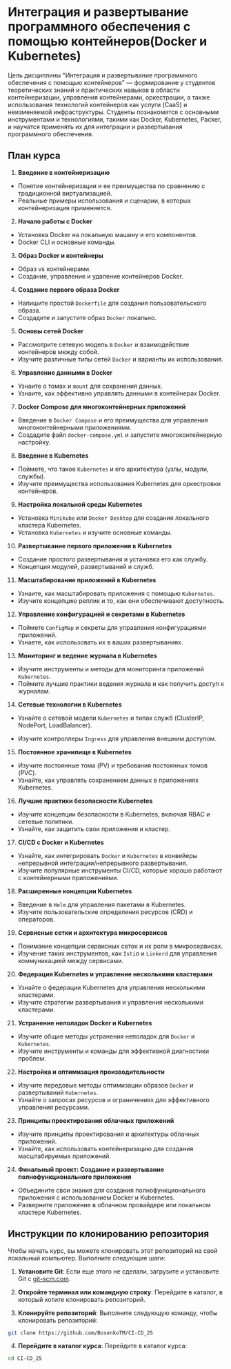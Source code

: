 # Интеграция и развертывание программного обеспечения с помощью контейнеров(Docker и Kubernetes)

Цель дисциплины "Интеграция и развертывание программного обеспечения с помощью контейнеров" — формирование у студентов теоретических знаний и практических навыков в области контейнеризации, управления контейнерами, оркестрации, а также использования технологий контейнеров как услуги (CaaS) и неизменяемой инфраструктуры. Студенты познакомятся с основными инструментами и технологиями, такими как Docker, Kubernetes, Packer, и научатся применять их для интеграции и развертывания программного обеспечения.

## План курса

1. **Введение в контейнеризацию**
- Понятие контейнеризации и ее преимущества по сравнению с традиционной виртуализацией.
- Реальные примеры использования и сценарии, в которых контейнеризация применяется.

2. **Начало работы с Docker**
- Установка Docker на локальную машину и его компонентов.
- Docker CLI и основные команды.

3. **Образ Docker и контейнеры**
- Образ vs контейнерами.
- Создание, управление и удаление контейнеров Docker.

4. **Создание первого образа Docker**
- Напишите простой `Dockerfile` для создания пользовательского образа.
- Создадите и запустите образ `Docker` локально.

5. **Основы сетей Docker**
- Рассмотрите сетевую модель в `Docker` и взаимодействие контейнеров между собой.
- Изучите различные типы сетей `Docker` и варианты их использования.

6. **Управление данными в Docker**
- Узнаите о томах и `mount` для сохранения данных.
- Узнаите, как эффективно управлять данными в контейнерах Docker.

7. **Docker Compose для многоконтейнерных приложений**
- Введение в `Docker Compose` и его преимущества для управления многоконтейнерными приложениями.
- Создадите файл `docker-compose.yml` и запустите многоконтейнерную настройку.

8. **Введение в Kubernetes**
- Поймете, что такое `Kubernetes` и его архитектура (узлы, модули, службы).
- Изучите преимущества использования Kubernetes для оркестровки контейнеров.

9. **Настройка локальной среды Kubernetes**
- Установка `Minikube` или `Docker Desktop` для создания локального кластера Kubernetes.
- Установка `Kubernetes` и изучите основные команды.

10. **Развертывание первого приложения в Kubernetes**
- Создание простого развертывания и установка его как службу.
- Концепция модулей, развертываний и служб.

11. **Масштабирование приложений в Kubernetes**
- Узнаите, как масштабировать приложения с помощью `Kubernetes`.
- Изучите концепцию реплик и то, как они обеспечивают доступность.

12. **Управление конфигурацией и секретами в Kubernetes**
- Поймете `ConfigMap` и секреты для управления конфигурациями приложений.
- Узнаете, как использовать их в ваших развертываниях.

13. **Мониторинг и ведение журнала в Kubernetes**
- Изучите инструменты и методы для мониторинга приложений `Kubernetes`.
- Поймите лучшие практики ведения журнала и как получить доступ к журналам.

14. **Сетевые технологии в Kubernetes**
- Узнайте о сетевой модели `Kubernetes` и типах служб (ClusterIP, NodePort, LoadBalancer).

- Изучите контроллеры `Ingress` для управления внешним доступом.

15. **Постоянное хранилище в Kubernetes**
- Изучите постоянные тома (PV) и требования постоянных томов (PVC).
- Узнайте, как управлять сохранением данных в приложениях Kubernetes.

16. **Лучшие практики безопасности Kubernetes**
- Изучите концепции безопасности в Kubernetes, включая RBAC и сетевые политики.
- Узнайте, как защитить свои приложения и кластер.

17. **CI/CD с Docker и Kubernetes**
- Узнайте, как интегрировать `Docker` и `Kubernetes` в конвейеры непрерывной интеграции/непрерывного развертывания.
- Изучите популярные инструменты CI/CD, которые хорошо работают с контейнерными приложениями.

18. **Расширенные концепции Kubernetes**
- Введение в `Helm` для управления пакетами в Kubernetes.
- Изучите пользовательские определения ресурсов (CRD) и операторов.

19. **Сервисные сетки и архитектура микросервисов**
- Понимание концепции сервисных сеток и их роли в микросервисах.
- Изучение таких инструментов, как `Isti`o и `Linkerd` для управления коммуникацией между сервисами.

20. **Федерация Kubernetes и управление несколькими кластерами**
- Узнайте о федерации Kubernetes для управления несколькими кластерами.
- Изучите стратегии развертывания и управления несколькими кластерами.

21. **Устранение неполадок Docker и Kubernetes**
- Изучите общие методы устранения неполадок для `Docker` и `Kubernetes`.
- Изучите инструменты и команды для эффективной диагностики проблем.

22. **Настройка и оптимизация производительности**
- Изучите передовые методы оптимизации образов `Docker` и развертываний `Kubernetes`.
- Узнайте о запросах ресурсов и ограничениях для эффективного управления ресурсами.

23. **Принципы проектирования облачных приложений**
- Изучите принципы проектирования и архитектуры облачных приложений.
- Узнайте, как использовать контейнеризацию для создания масштабируемых приложений.

24. **Финальный проект: Создание и развертывание полнофункционального приложения**
- Объедините свои знания для создания полнофункционального приложения с использованием Docker и Kubernetes.
- Разверните приложение в облачном провайдере или локальном кластере Kubernetes.

## Инструкции по клонированию репозитория

Чтобы начать курс, вы можете клонировать этот репозиторий на свой локальный компьютер. Выполните следующие шаги:

1. **Установите Git**: Если еще этого не сделали, загрузите и установите Git с [git-scm.com](https://git-scm.com/).

2. **Откройте терминал или командную строку**: Перейдите в каталог, в который  хотите клонировать репозиторий.

3. **Клонируйте репозиторий**: Выполните следующую команду, чтобы клонировать репозиторий:
```bash
git clone https://github.com/BosenkoTM/CI-CD_25
```

4. **Перейдите в каталог курса**: Перейдите в каталог курса:
```bash
cd CI-CD_25
```
